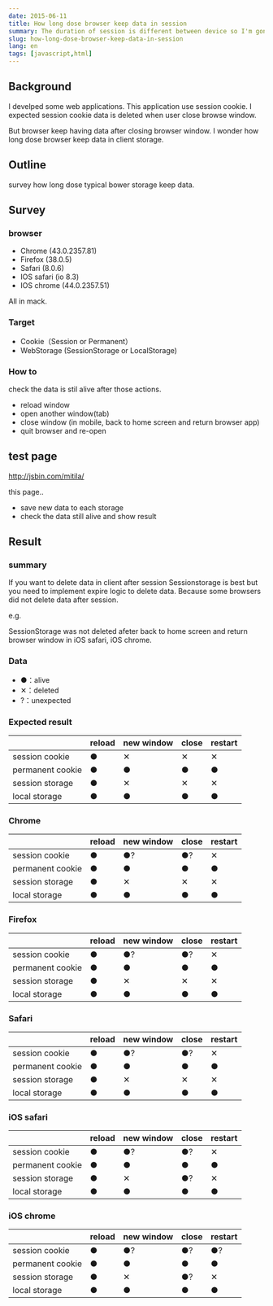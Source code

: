 ```yaml
---
date: 2015-06-11
title: How long dose browser keep data in session
summary: The duration of session is different between device so I'm gonna explain how long do they last 
slug: how-long-dose-browser-keep-data-in-session
lang: en
tags: [javascript,html]
---
```


## Background

I develped some web applications. This application use session cookie.
I expected session cookie data is deleted when user close browse window.

But browser keep having data after closing browser window.
I wonder how long dose browser keep data in client storage.

## Outline

survey how long dose typical bower storage keep data.

## Survey

### browser

* Chrome (43.0.2357.81)
* Firefox (38.0.5)
* Safari (8.0.6)
* IOS safari (io 8.3)
* IOS chrome (44.0.2357.51)

All in mack.

### Target

* Cookie（Session or Permanent）
* WebStorage (SessionStorage or LocalStorage)

### How to

check the data is stil alive after those actions.

* reload window
* open another window(tab)
* close window (in mobile, back to home screen and return browser app)
* quit browser and re-open


## test page

http://jsbin.com/mitila/

this page..

* save new data to each storage
* check the data still alive and show result

## Result

### summary


If you want to delete data in client after session Sessionstorage is best but you need to implement expire logic to delete data.
Because some browsers did not delete data after session.

e.g.

SessionStorage was not deleted afeter back to home screen and return browser window in iOS safari, iOS chrome.

### Data

* ●：alive
* ✕：deleted
* ?：unexpected

### Expected result

||reload|new window|close|restart|
|-----|------|------|-----|-----|
|session cookie|●|✕|✕|✕|
|permanent cookie|●|●|●|●|
|session storage|●|✕|✕|✕|
|local storage|●|●|●|●|

### Chrome

||reload|new window|close|restart|
|-----|------|------|-----|-----|
|session cookie|●|●?|●?|✕|
|permanent cookie|●|●|●|●|
|session storage|●|✕|✕|✕|
|local storage|●|●|●|●|

### Firefox

||reload|new window|close|restart|
|-----|------|------|-----|-----|
|session cookie|●|●?|●?|✕|
|permanent cookie|●|●|●|●|
|session storage|●|✕|✕|✕|
|local storage|●|●|●|●|

### Safari

||reload|new window|close|restart|
|-----|------|------|-----|-----|
|session cookie|●|●?|●?|✕|
|permanent cookie|●|●|●|●|
|session storage|●|✕|✕|✕|
|local storage|●|●|●|●|

### iOS safari

||reload|new window|close|restart|
|-----|------|------|-----|-----|
|session cookie|●|●?|●?|✕|
|permanent cookie|●|●|●|●|
|session storage|●|✕|●?|✕|
|local storage|●|●|●|●|

### iOS chrome

||reload|new window|close|restart|
|-----|------|------|-----|-----|
|session cookie|●|●?|●?|●?|
|permanent cookie|●|●|●|●|
|session storage|●|✕|●?|✕|
|local storage|●|●|●|●|
